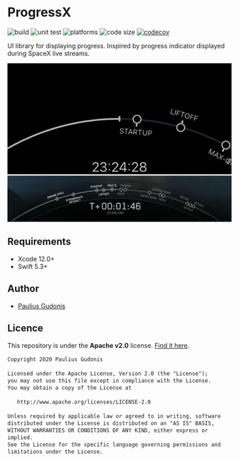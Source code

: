 # ProgressX

![build](https://github.com/nakkht/progressx/workflows/Build/badge.svg)
![unit test](https://github.com/nakkht/progressx/workflows/Unit%20test/badge.svg)
![platforms](https://img.shields.io/badge/platforms-iOS%20%7C%20macOS%20%7C%20tvOS%20%7C%20watchOS-brightgreen)
![code size](https://img.shields.io/github/languages/code-size/nakkht/progressx?color=brightgreen)
[![codecov](https://codecov.io/gh/nakkht/progressx/branch/develop/graph/badge.svg)](https://codecov.io/gh/nakkht/progressx)

UI library for displaying progress. Inspired by progress indicator displayed during SpaceX live streams.

![progressx-gif](Preview/progressx.gif)
![spacex](Preview/spacex.png)

## Requirements

- Xcode 12.0+
- Swift 5.3+

## Author
* [Paulius Gudonis](https://pgu.dev)

## Licence
This repository is under the **Apache v2.0** license. [Find it here](https://github.com/nakkht/progressx/blob/master/LICENSE).

    Copyright 2020 Paulius Gudonis

    Licensed under the Apache License, Version 2.0 (the "License");
    you may not use this file except in compliance with the License.
    You may obtain a copy of the License at

       http://www.apache.org/licenses/LICENSE-2.0

    Unless required by applicable law or agreed to in writing, software
    distributed under the License is distributed on an "AS IS" BASIS,
    WITHOUT WARRANTIES OR CONDITIONS OF ANY KIND, either express or implied.
    See the License for the specific language governing permissions and
    limitations under the License.
